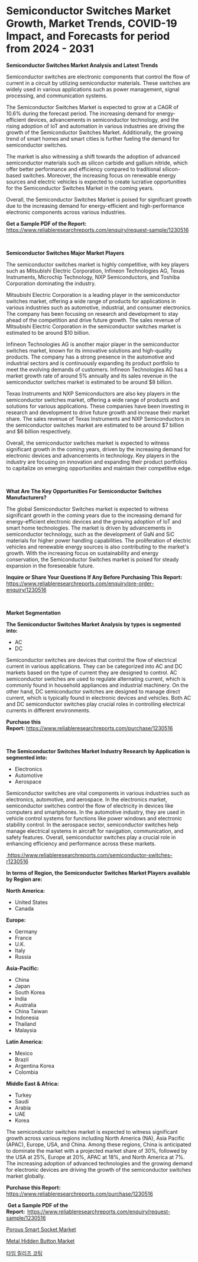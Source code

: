 <p><h1>Semiconductor Switches Market Growth, Market Trends, COVID-19 Impact, and Forecasts for period from 2024 - 2031</h1></p><p><strong>Semiconductor Switches Market Analysis and Latest Trends</strong></p>
<p><p>Semiconductor switches are electronic components that control the flow of current in a circuit by utilizing semiconductor materials. These switches are widely used in various applications such as power management, signal processing, and communication systems.</p><p>The Semiconductor Switches Market is expected to grow at a CAGR of 10.6% during the forecast period. The increasing demand for energy-efficient devices, advancements in semiconductor technology, and the rising adoption of IoT and automation in various industries are driving the growth of the Semiconductor Switches Market. Additionally, the growing trend of smart homes and smart cities is further fueling the demand for semiconductor switches.</p><p>The market is also witnessing a shift towards the adoption of advanced semiconductor materials such as silicon carbide and gallium nitride, which offer better performance and efficiency compared to traditional silicon-based switches. Moreover, the increasing focus on renewable energy sources and electric vehicles is expected to create lucrative opportunities for the Semiconductor Switches Market in the coming years.</p><p>Overall, the Semiconductor Switches Market is poised for significant growth due to the increasing demand for energy-efficient and high-performance electronic components across various industries.</p></p>
<p><strong>Get a Sample PDF of the Report:&nbsp;</strong> <a href="https://www.reliableresearchreports.com/enquiry/request-sample/1230516">https://www.reliableresearchreports.com/enquiry/request-sample/1230516</a></p>
<p>&nbsp;</p>
<p><strong>Semiconductor Switches Major Market Players</strong></p>
<p><p>The semiconductor switches market is highly competitive, with key players such as Mitsubishi Electric Corporation, Infineon Technologies AG, Texas Instruments, Microchip Technology, NXP Semiconductors, and Toshiba Corporation dominating the industry.</p><p>Mitsubishi Electric Corporation is a leading player in the semiconductor switches market, offering a wide range of products for applications in various industries such as automotive, industrial, and consumer electronics. The company has been focusing on research and development to stay ahead of the competition and drive future growth. The sales revenue of Mitsubishi Electric Corporation in the semiconductor switches market is estimated to be around $10 billion.</p><p>Infineon Technologies AG is another major player in the semiconductor switches market, known for its innovative solutions and high-quality products. The company has a strong presence in the automotive and industrial sectors and is continuously expanding its product portfolio to meet the evolving demands of customers. Infineon Technologies AG has a market growth rate of around 5% annually and its sales revenue in the semiconductor switches market is estimated to be around $8 billion.</p><p>Texas Instruments and NXP Semiconductors are also key players in the semiconductor switches market, offering a wide range of products and solutions for various applications. These companies have been investing in research and development to drive future growth and increase their market share. The sales revenue of Texas Instruments and NXP Semiconductors in the semiconductor switches market are estimated to be around $7 billion and $6 billion respectively.</p><p>Overall, the semiconductor switches market is expected to witness significant growth in the coming years, driven by the increasing demand for electronic devices and advancements in technology. Key players in the industry are focusing on innovation and expanding their product portfolios to capitalize on emerging opportunities and maintain their competitive edge.</p></p>
<p>&nbsp;</p>
<p><strong>What Are The Key Opportunities For Semiconductor Switches Manufacturers?</strong></p>
<p><p>The global Semiconductor Switches market is expected to witness significant growth in the coming years due to the increasing demand for energy-efficient electronic devices and the growing adoption of IoT and smart home technologies. The market is driven by advancements in semiconductor technology, such as the development of GaN and SiC materials for higher power handling capabilities. The proliferation of electric vehicles and renewable energy sources is also contributing to the market's growth. With the increasing focus on sustainability and energy conservation, the Semiconductor Switches market is poised for steady expansion in the foreseeable future.</p></p>
<p><strong>Inquire or Share Your Questions If Any Before Purchasing This Report:</strong> <a href="https://www.reliableresearchreports.com/enquiry/pre-order-enquiry/1230516">https://www.reliableresearchreports.com/enquiry/pre-order-enquiry/1230516</a></p>
<p>&nbsp;</p>
<p><strong>Market Segmentation</strong></p>
<p><strong>The Semiconductor Switches Market Analysis by types is segmented into:</strong></p>
<p><ul><li>AC</li><li>DC</li></ul></p>
<p><p>Semiconductor switches are devices that control the flow of electrical current in various applications. They can be categorized into AC and DC markets based on the type of current they are designed to control. AC semiconductor switches are used to regulate alternating current, which is commonly found in household appliances and industrial machinery. On the other hand, DC semiconductor switches are designed to manage direct current, which is typically found in electronic devices and vehicles. Both AC and DC semiconductor switches play crucial roles in controlling electrical currents in different environments.</p></p>
<p><strong>Purchase this Report:&nbsp;</strong><a href="https://www.reliableresearchreports.com/purchase/1230516">https://www.reliableresearchreports.com/purchase/1230516</a></p>
<p>&nbsp;</p>
<p><strong>The Semiconductor Switches Market Industry Research by Application is segmented into:</strong></p>
<p><ul><li>Electronics</li><li>Automotive</li><li>Aerospace</li></ul></p>
<p><p>Semiconductor switches are vital components in various industries such as electronics, automotive, and aerospace. In the electronics market, semiconductor switches control the flow of electricity in devices like computers and smartphones. In the automotive industry, they are used in vehicle control systems for functions like power windows and electronic stability control. In the aerospace sector, semiconductor switches help manage electrical systems in aircraft for navigation, communication, and safety features. Overall, semiconductor switches play a crucial role in enhancing efficiency and performance across these markets.</p></p>
<p><a href="https://www.reliableresearchreports.com/semiconductor-switches-r1230516">&nbsp;https://www.reliableresearchreports.com/semiconductor-switches-r1230516</a></p>
<p><strong>In terms of Region, the Semiconductor Switches Market Players available by Region are:</strong></p>
<p>
    <p> <strong> North America: </strong>
        <ul>
            <li>United States</li>
            <li>Canada</li>
        </ul>
        </p> 
    <p> <strong> Europe: </strong>
        <ul>
            <li>Germany</li>
            <li>France</li>
            <li>U.K.</li>
            <li>Italy</li>
            <li>Russia</li>
        </ul>
        </p> 
    <p> <strong> Asia-Pacific: </strong>
        <ul>
            <li>China</li>
            <li>Japan</li>
            <li>South Korea</li>
            <li>India</li>
            <li>Australia</li>
            <li>China Taiwan</li>
            <li>Indonesia</li>
            <li>Thailand</li>
            <li>Malaysia</li>
        </ul>
        </p> 
    <p> <strong> Latin America: </strong>
        <ul>
            <li>Mexico</li>
            <li>Brazil</li>
            <li>Argentina Korea</li>
            <li>Colombia</li>
        </ul>
        </p> 
    <p> <strong> Middle East & Africa: </strong>
        <ul>
            <li>Turkey</li>
            <li>Saudi</li>
            <li>Arabia</li>
            <li>UAE</li>
            <li>Korea</li>
        </ul>
    </p>
    </p>
<p><p>The semiconductor switches market is expected to witness significant growth across various regions including North America (NA), Asia Pacific (APAC), Europe, USA, and China. Among these regions, China is anticipated to dominate the market with a projected market share of 30%, followed by the USA at 25%, Europe at 20%, APAC at 18%, and North America at 7%. The increasing adoption of advanced technologies and the growing demand for electronic devices are driving the growth of the semiconductor switches market globally.</p></p>
<p><strong>Purchase this Report: </strong><a href="https://www.reliableresearchreports.com/purchase/1230516">https://www.reliableresearchreports.com/purchase/1230516</a></p>
<p>&nbsp;<strong>Get a Sample PDF of the Report:&nbsp;&nbsp;</strong><a href="https://www.reliableresearchreports.com/enquiry/request-sample/1230516">https://www.reliableresearchreports.com/enquiry/request-sample/1230516</a></p>
<p><strong></strong></p>
<p><p><a href="https://github.com/zolotuy145/Market-Research-Report-List-1/blob/main/porous-smart-socket-market.md">Porous Smart Socket Market</a></p><p><a href="https://github.com/Hunterico88/Market-Research-Report-List-1/blob/main/metal-hidden-button-market.md">Metal Hidden Button Market</a></p><p><a href="https://github.com/bossladyaries0/Market-Research-Report-List-1/blob/main/9099386155279.md">타임 릴리즈 코팅</a></p></p>
